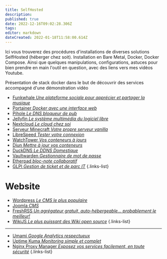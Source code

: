 ```yaml
---
title: SelfHosted
description: 
published: true
date: 2022-12-16T09:02:28.306Z
tags: 
editor: markdown
dateCreated: 2022-01-18T11:58:00.614Z
---
```


Ici vous trouverez des procédures d'installations de diverses solutions SelfHosted (héberger chez soit). Installation en Bare Metal, Docker, Docker Compose. Ainsi que quelques manipulations, configurations, astuces pour bien prendre en main l'outil en question, avec des liens vers mes vidéos Youtube.

Présentation de stack docker dans le but de découvrir des services accompagné d'une démonstration vidéo

- [Funkwhale *Une plateforme sociale pour apprécier et partager la musique*](/SelfHosted/Funkwhale)
- [Portainer *Docker avec une interface web*](/SelfHosted/Portainer)
- [Pihole *Le DNS bloqueur de pub*](/SelfHosted/Pihole)
- [Jellyfin *Le système multimédia du logiciel libre*](/SelfHosted/Jellyfin)
- [Nextcloud *Le cloud chez soi*](/SelfHosted/Nextcloud)
- [Serveur Minecraft *Votre propre serveur vanilla*](/SelfHosted/Serveur-Minecraft)
- [LibreSpeed *Tester votre connexion*](/SelfHosted/LibreSpeed)
- [WatchTower *Vos conteneurs à jours*](/SelfHosted/WatchTower)
- [Diun *Mettre à jour vos conteneurs*](/SelfHosted/diun)
- [DuckDNS *Le DDNS Domestique*](/SelfHosted/DuckDNS)
- [Vaultwarden *Gestionnaire de mot de passe*](/SelfHosted/vaultwarden)
- [Etherpad *bloc-note collaboratif*](/SelfHosted/etherpad)
- [GLPI *Gestion de ticket et de parc IT*](/SelfHosted/GLPI)
{.links-list}

# Website
- [Wordpress *Le CMS le plus populaire*](/SelfHosted/Wordpress)
- [Joomla *CMS*](/SelfHosted/Joomla)
- [FreshRSS *Un agrégateur gratuit, auto-hébergeable... probablement le meilleur!*](/SelfHosted/FreshRSS)
- [WikiJS *Le plus puissant des Wiki open source*](/SelfHosted/WikiJS)
{.links-list}
---
- [Umami *Google Analytics respectueux*](/SelfHosted/umami)
- [Uptime Kuma *Monitoring simple et complet*](/SelfHosted/Uptime-Kuma)
- [Nginx Proxy Manager *Exposez vos services facilement, en toute sécurité*](/SelfHosted/Nginx-Proxy-Manager)
{.links-list}
